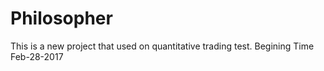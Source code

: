 # Philosopher
This is a new project that used on quantitative trading test.
Begining Time Feb-28-2017
